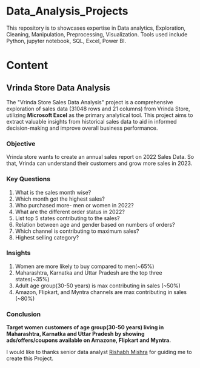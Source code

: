 # Data_Analysis_Projects
This repository is to showcases expertise in Data analytics, Exploration, Cleaning, Manipulation, Preprocessing, Visualization. Tools used include Python, jupyter notebook, SQL, Excel, Power BI.
# Content
## Vrinda Store Data Analysis
The "Vrinda Store Sales Data Analysis" project is a comprehensive exploration of sales data (31048 rows and 21 columns) from Vrinda Store, utilizing **Microsoft Excel** as the primary analytical tool. This project aims to extract valuable insights from historical sales data to aid in informed decision-making and improve overall business performance.

### Objective
Vrinda store wants to create an annual sales report on  2022 Sales Data. So that, Vrinda can understand their customers and grow more sales in 2023.
### Key Questions
1. What is the sales month wise?
2. Which month got the highest sales?
3. Who purchased more- men or women in 2022?
4. What are the different order status in 2022?
5. List top 5 states contributing to the sales?
6. Relation between age and gender based on numbers of orders?
7. Which channel is contributing to maximum sales?
8. Highest selling category?
### Insights
1. Women are more likely to buy compared to men(~65%)
2. Maharashtra, Karnatka and Uttar Pradesh are the top three states(~35%)
3. Adult age group(30-50 years) is max contributing in sales (~50%)
4. Amazon, Flipkart, and Myntra channels are max contributing in sales (~80%)
### Conclusion
**Target women customers of age group(30-50 years) living in Maharashtra, Karnatka and Uttar Pradesh by showing ads/offers/coupons available on Amazone, Flipkart and Myntra.**

I would like to thanks senior data analyst [Rishabh Mishra](https://www.linkedin.com/search/results/all/?fetchDeterministicClustersOnly=true&heroEntityKey=urn%3Ali%3Afsd_profile%3AACoAAB32JisB8f7BKjXw7-o7MR4PQIZyCprNG5c&keywords=rishabh%20mishra&origin=RICH_QUERY_TYPEAHEAD_HISTORY&position=0&searchId=fa895d9d-7875-4fc1-8bde-1b33b74d272d&sid=tHF) for guiding me to create this Project.

